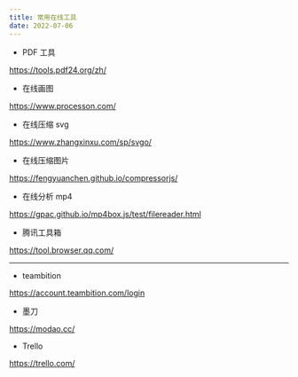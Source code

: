 ```yaml
---
title: 常用在线工具
date: 2022-07-06
---
```


- PDF 工具

<https://tools.pdf24.org/zh/>

- 在线画图

<https://www.processon.com/>

- 在线压缩 svg

<https://www.zhangxinxu.com/sp/svgo/>

- 在线压缩图片

<https://fengyuanchen.github.io/compressorjs/>

- 在线分析 mp4

<https://gpac.github.io/mp4box.js/test/filereader.html>

- 腾讯工具箱

https://tool.browser.qq.com/

---

- teambition

<https://account.teambition.com/login>


- 墨刀

<https://modao.cc/>

- Trello

<https://trello.com/>
